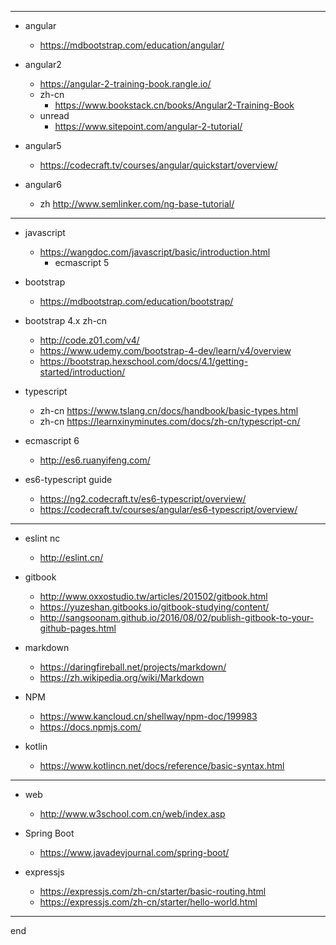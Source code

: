 
--------------------------------------------------------------------------------

- angular
  - https://mdbootstrap.com/education/angular/

- angular2
    - https://angular-2-training-book.rangle.io/
    - zh-cn 
        - https://www.bookstack.cn/books/Angular2-Training-Book
    - unread
        - https://www.sitepoint.com/angular-2-tutorial/

- angular5
    - https://codecraft.tv/courses/angular/quickstart/overview/

- angular6
    - zh http://www.semlinker.com/ng-base-tutorial/

--------------------------------------------------------------------------------

- javascript
  - https://wangdoc.com/javascript/basic/introduction.html
    - ecmascript 5

- bootstrap
  - https://mdbootstrap.com/education/bootstrap/

- bootstrap 4.x zh-cn
  - http://code.z01.com/v4/
  - https://www.udemy.com/bootstrap-4-dev/learn/v4/overview
  - https://bootstrap.hexschool.com/docs/4.1/getting-started/introduction/

- typescript
  - zh-cn https://www.tslang.cn/docs/handbook/basic-types.html
  - zh-cn https://learnxinyminutes.com/docs/zh-cn/typescript-cn/

- ecmascript 6
  - http://es6.ruanyifeng.com/

- es6-typescript guide
  - https://ng2.codecraft.tv/es6-typescript/overview/
  - https://codecraft.tv/courses/angular/es6-typescript/overview/

--------------------------------------------------------------------------------

- eslint nc
  - http://eslint.cn/
  

- gitbook
  - http://www.oxxostudio.tw/articles/201502/gitbook.html
  - https://yuzeshan.gitbooks.io/gitbook-studying/content/
  - http://sangsoonam.github.io/2016/08/02/publish-gitbook-to-your-github-pages.html

- markdown
  - https://daringfireball.net/projects/markdown/
  - https://zh.wikipedia.org/wiki/Markdown

- NPM
  - https://www.kancloud.cn/shellway/npm-doc/199983
  - https://docs.npmjs.com/

- kotlin
  - https://www.kotlincn.net/docs/reference/basic-syntax.html

---

- web
  - http://www.w3school.com.cn/web/index.asp

- Spring Boot
  - https://www.javadevjournal.com/spring-boot/

- expressjs
  - https://expressjs.com/zh-cn/starter/basic-routing.html
  - https://expressjs.com/zh-cn/starter/hello-world.html


--------------------------------------------------------------------------------

end
